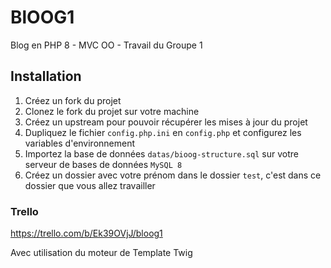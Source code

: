 # BlOOG1

Blog en PHP 8 - MVC OO - Travail du Groupe 1

## Installation

1. Créez un fork du projet
2. Clonez le fork du projet sur votre machine
3. Créez un upstream pour pouvoir récupérer les mises à jour du projet
4. Dupliquez le fichier `config.php.ini` en `config.php` et configurez les variables d'environnement
5. Importez la base de données `datas/bioog-structure.sql` sur votre serveur de bases de données `MySQL 8`
6. Créez un dossier avec votre prénom dans le dossier `test`, c'est dans ce dossier que vous allez travailler

### Trello

https://trello.com/b/Ek39OVjJ/bloog1


Avec utilisation du moteur de Template Twig
